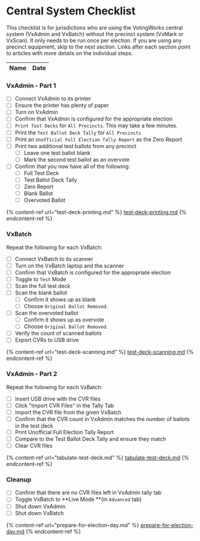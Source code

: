 # Central System Checklist

This checklist is for jurisdictions who are using the VotingWorks central system (VxAdmin and VxBatch) without the precinct system (VxMark or VxScan). It only needs to be run once per election. If you are using any precinct equipment, skip to the next section. Links after each section point to articles with more details on the individual steps.

| Name | Date |
| ---- | ---- |

### VxAdmin - Part 1

* [ ] Connect VxAdmin to its printer
* [ ] Ensure the printer has plenty of paper
* [ ] Turn on VxAdmin
* [ ] Confirm that VxAdmin is configured for the appropriate election
* [ ] `Print Test Decks` for  `All Precincts`. This may take a few minutes.
* [ ] Print the `Test Ballot Deck Tally` for `All Precincts`
* [ ] Print an `Unofficial Full Election Tally Report` as the Zero Report
* [ ] Print two additional test ballots from any precinct
  * [ ] Leave one test ballot blank
  * [ ] Mark the second test ballot as an overvote
* [ ] Confirm that you now have all of the following:
  * [ ] Full Test Deck
  * [ ] Test Ballot Deck Tally
  * [ ] Zero Report
  * [ ] Blank Ballot
  * [ ] Overvoted Ballot

{% content-ref url="test-deck-printing.md" %}
[test-deck-printing.md](test-deck-printing.md)
{% endcontent-ref %}

### VxBatch

Repeat the following for each VxBatch:

* [ ] Connect VxBatch to its scanner
* [ ] Turn on the VxBatch laptop and the scanner
* [ ] Confirm that VxBatch is configured for the appropriate election
* [ ] Toggle to `Test` Mode
* [ ] Scan the full test deck
* [ ] Scan the blank ballot
  * [ ] Confirm it shows up as blank
  * [ ] Choose `Original Ballot Removed`.
* [ ] Scan the overvoted ballot
  * [ ] Confirm it shows up as overvote
  * [ ] Choose `Original Ballot Removed`.
* [ ] Verify the count of scanned ballots
* [ ] Export CVRs to USB drive

{% content-ref url="test-deck-scanning.md" %}
[test-deck-scanning.md](test-deck-scanning.md)
{% endcontent-ref %}

### VxAdmin - Part 2

Repeat the following for each VxBatch:

* [ ] Insert USB drive with the CVR files
* [ ] Click "Import CVR Files" in the Tally Tab
* [ ] Import the CVR file from the given VxBatch
* [ ] Confirm that the CVR count in VxAdmin matches the number of ballots in the test deck
* [ ] Print Unofficial Full Election Tally Report
* [ ] Compare to the Test Ballot Deck Tally  and ensure they match
* [ ] Clear CVR files

{% content-ref url="tabulate-test-deck.md" %}
[tabulate-test-deck.md](tabulate-test-deck.md)
{% endcontent-ref %}

### **Cleanup**

* [ ] Confirm that there are no CVR files left in VxAdmin tally tab
* [ ] Toggle VxBatch to **Live Mode **(in `Advanced` tab)
* [ ] Shut down VxAdmin
* [ ] Shut down VxBatch

{% content-ref url="prepare-for-election-day.md" %}
[prepare-for-election-day.md](prepare-for-election-day.md)
{% endcontent-ref %}
